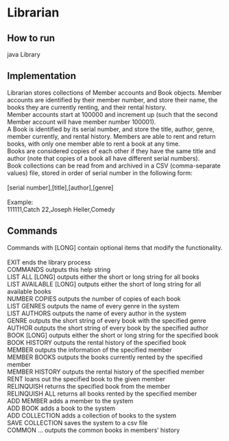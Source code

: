 # Librarian

## How to run
java Library

## Implementation    
Librarian stores collections of Member accounts and Book objects. Member accounts are identified by their member number, and store their name, the books they are currently renting, and their rental history.
<br />Member accounts start at 100000 and increment up (such that the second Member account will have member number 100001).
<br />A Book is identified by its serial number, and store the title, author, genre, member currently, and rental history. Members are able to rent and return books, with only one member able to rent a book at any time.
<br />Books are considered copies of each other if they have the same title and author (note that copies of a book all have different serial numbers).
<br />Book collections can be read from and archived in a CSV (comma-separate values) file, stored in order of serial number in the following form:
<br />
<br />[serial number],[title],[author],[genre]
<br />
<br />Example:
<br />111111,Catch 22,Joseph Heller,Comedy 
  
## Commands
Commands with [LONG] contain optional items that modify the functionality.<br />
<br />EXIT ends the library process
<br />COMMANDS outputs this help string
<br />LIST ALL [LONG] outputs either the short or long string for all books
<br />LIST AVAILABLE [LONG] outputs either the short of long string for all available books
<br />NUMBER COPIES outputs the number of copies of each book
<br />LIST GENRES outputs the name of every genre in the system
<br />LIST AUTHORS outputs the name of every author in the system
<br />GENRE <genre> outputs the short string of every book with the specified genre
<br />AUTHOR <author> outputs the short string of every book by the specified author
<br />BOOK <serialNumber> [LONG] outputs either the short or long string for the specified book
<br />BOOK HISTORY <serialNumber> outputs the rental history of the specified book
<br />MEMBER <memberNumber> outputs the information of the specified member
<br />MEMBER BOOKS <memberNumber> outputs the books currently rented by the specified member
<br />MEMBER HISTORY <memberNumber> outputs the rental history of the specified member
<br />RENT <memberNumber> <serialNumber> loans out the specified book to the given member
<br />RELINQUISH <memberNumber> <serialNumber> returns the specified book from the member
<br />RELINQUISH ALL <memberNumber> returns all books rented by the specified member
<br />ADD MEMBER <name> adds a member to the system
<br />ADD BOOK <filename> <serialNumber> adds a book to the system
<br />ADD COLLECTION <filename> adds a collection of books to the system
<br />SAVE COLLECTION <filename> saves the system to a csv file
<br />COMMON <memberNumber1> <memberNumber2> ... outputs the common books in members’ history
